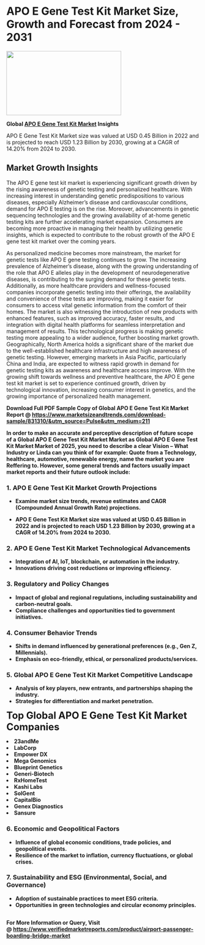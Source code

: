 <H1>APO E Gene Test Kit Market Size, Growth and Forecast from 2024 - 2031</H1><img class="aligncenter size-medium wp-image-584254" src="https://thirdeyenews.in/wp-content/uploads/2024/09/Global-Market-Research-300x168.jpeg" alt="" width="300" height="168" /><p><strong>Global&nbsp;<a href="https://www.marketsizeandtrends.com/download-sample/831310/&amp;utm_source=Pulse&amp;utm_medium=211">APO E Gene Test Kit Market</a> Insights</strong></p><p>APO E Gene Test Kit Market size was valued at USD 0.45 Billion in 2022 and is projected to reach USD 1.23 Billion by 2030, growing at a CAGR of 14.20% from 2024 to 2030.</p><p><h2>Market Growth Insights</h2> <p>The APO E gene test kit market is experiencing significant growth driven by the rising awareness of genetic testing and personalized healthcare. With increasing interest in understanding genetic predispositions to various diseases, especially Alzheimer’s disease and cardiovascular conditions, demand for APO E testing is on the rise. Moreover, advancements in genetic sequencing technologies and the growing availability of at-home genetic testing kits are further accelerating market expansion. Consumers are becoming more proactive in managing their health by utilizing genetic insights, which is expected to contribute to the robust growth of the APO E gene test kit market over the coming years.</p> <p><strong></strong></p> <p>As personalized medicine becomes more mainstream, the market for genetic tests like APO E gene testing continues to grow. The increasing prevalence of Alzheimer’s disease, along with the growing understanding of the role that APO E alleles play in the development of neurodegenerative diseases, is contributing to the surging demand for these genetic tests. Additionally, as more healthcare providers and wellness-focused companies incorporate genetic testing into their offerings, the availability and convenience of these tests are improving, making it easier for consumers to access vital genetic information from the comfort of their homes. The market is also witnessing the introduction of new products with enhanced features, such as improved accuracy, faster results, and integration with digital health platforms for seamless interpretation and management of results. This technological progress is making genetic testing more appealing to a wider audience, further boosting market growth. Geographically, North America holds a significant share of the market due to the well-established healthcare infrastructure and high awareness of genetic testing. However, emerging markets in Asia Pacific, particularly China and India, are expected to witness rapid growth in demand for genetic testing kits as awareness and healthcare access improve. With the growing shift towards wellness and preventive healthcare, the APO E gene test kit market is set to experience continued growth, driven by technological innovation, increasing consumer interest in genetics, and the growing importance of personalized health management.</p> <p><strong></p><p><span class=""><strong>Download Full PDF Sample Copy of Global APO E Gene Test Kit Market Report</strong> @ <a href="https://www.marketsizeandtrends.com/download-sample/831310/&amp;utm_source=Pulse&amp;utm_medium=211" target="_blank">https://www.marketsizeandtrends.com/download-sample/831310/&amp;utm_source=Pulse&amp;utm_medium=211</a></span></p><p>In order to make an accurate and perceptive description of future scope of a Global&nbsp;APO E Gene Test Kit Market Market as Global&nbsp;APO E Gene Test Kit Market Market of 2025, you need to describe a clear Vision &ndash; What Industry or Linda can you think of for example: Quote from a Technology, healthcare, automotive, renewable energy, name the market you are Reffering to. However, some general trends and factors usually impact market reports and their future outlook include:</p><h3>1.&nbsp;<strong>APO E Gene Test Kit Market Growth Projections</strong></h3><ul><li>Examine market size trends, revenue estimates and CAGR (Compounded Annual Growth Rate) projections.</li><li><p>APO E Gene Test Kit Market size was valued at USD 0.45 Billion in 2022 and is projected to reach USD 1.23 Billion by 2030, growing at a CAGR of 14.20% from 2024 to 2030.</p></li></ul><h3>2.&nbsp;<strong>APO E Gene Test Kit Market Technological Advancements</strong></h3><ul><li>Integration of AI, IoT, blockchain, or automation in the industry.</li><li>Innovations driving cost reductions or improving efficiency.</li></ul><h3>3.&nbsp;<strong>Regulatory and Policy Changes</strong></h3><ul><li>Impact of global and regional regulations, including sustainability and carbon-neutral goals.</li><li>Compliance challenges and opportunities tied to government initiatives.</li></ul><h3>4.&nbsp;<strong>Consumer Behavior Trends</strong></h3><ul><li>Shifts in demand influenced by generational preferences (e.g., Gen Z, Millennials).</li><li>Emphasis on eco-friendly, ethical, or personalized products/services.</li></ul><h3>5.&nbsp;<strong>Global APO E Gene Test Kit Market Competitive Landscape</strong></h3><ul><li>Analysis of key players, new entrants, and partnerships shaping the industry.</li><li>Strategies for differentiation and market penetration.</li></ul><p data-pm-slice="1 1 []"><span style="color: inherit; font-family: inherit; font-size: 25px;">Top Global APO E Gene Test Kit Market Companies</span></p><div class="" data-test-id=""><p><li>23andMe</li><li> LabCorp</li><li> Empower DX</li><li> Mega Genomics</li><li> Blueprint Genetics</li><li> Generi-Biotech</li><li> RxHomeTest</li><li> Kashi Labs</li><li> SolGent</li><li> CapitalBio</li><li> Genex Diagnostics</li><li> Sansure</li></p></div><h3>6.&nbsp;<strong>Economic and Geopolitical Factors</strong></h3><ul><li>Influence of global economic conditions, trade policies, and geopolitical events.</li><li>Resilience of the market to inflation, currency fluctuations, or global crises.</li></ul><h3>7.&nbsp;<strong>Sustainability and ESG (Environmental, Social, and Governance)</strong></h3><ul><li>Adoption of sustainable practices to meet ESG criteria.</li><li>Opportunities in green technologies and circular economy principles.</li></ul><h2><strong style="font-size: 14px;">For More Information or Query, Visit @&nbsp;</strong><a style="background-color: #ffffff; font-size: 14px;" href="https://www.marketsizeandtrends.com/report/apo-e-gene-test-kit-market/" target="_blank">https://www.verifiedmarketreports.com/product/airport-passenger-boarding-bridge-market</a></h2>
